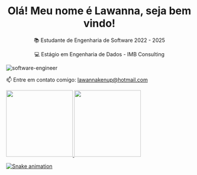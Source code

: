 <h1 align="center"> Olá! Meu nome é Lawanna, seja bem vindo! </h1> 
<p align="center">📚  Estudante de Engenharia de Software 2022 - 2025 </p>
<p align="center">💻 Estágio em Engenharia de Dados - IMB Consulting </p>


![software-engineer](https://user-images.githubusercontent.com/107578850/196538166-439a7baa-ec42-470b-acbe-553f3cdc414a.jpg)

  📫 Entre em contato comigo: lawannakenup@hotmail.com 
<div>
<a href="https://github.com/LawannaKenup">
<img height="180em" src="https://github-readme-status.vercel.app/api/top-langs/?username=LawannaKenup&layout=compact&langs_count=7&theme=dracula"/>
<img height="180em" src="https://github-readme-status.vercel.app/api?username=LawannaKenup&show_icons=true&theme=dracula#include_all_commits=true&count_private=true"/>
<div>

![Snake animation](https://github.com/LawannaKenup/LawannaKenup/blob/output/github-contribution-grid-snake.svg)


